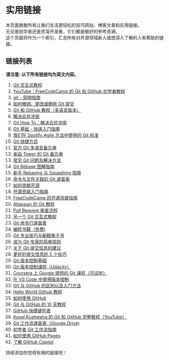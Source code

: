 # 实用链接

本页面致敬所有让我们生活更轻松的技巧网站、博客文章和实用链接。  
无论是初学者还是资深开发者，它们都是极好的参考资源。  
这个页面将作为一个索引，汇总所有对开源领域新人或想深入了解的人有帮助的链接。

## 链接列表

**请注意: 以下所有链接均为英文内容。**

1.  [Git 交互式教程](https://try.github.io)
2.  [YouTube：FreeCodeCamp 的 Git 和 GitHub 初学者教程](https://www.youtube.com/watch?v=RGOj5yH7evk)
3.  [git - 简明指南](http://rogerdudler.github.io/git-guide/)
4.  [如何撤销、更改或删除 Git 提交](http://sethrobertson.github.io/GitFixUm/fixup.html)
5.  [Git 和 GitHub 教程（多语言版本）](https://github.com/Roshanjossey/first-contributions)
6.  [解决合并冲突](https://www.git-tower.com/learn/git/ebook/en/command-line/advanced-topics/merge-conflicts)
7.  [Git How To：解决合并冲突](https://githowto.com/resolving_conflicts)
8.  [Git 基础 - 快速入门指南](https://blog.praveen.science/basics-of-git-the-quick-start-guide/)
9.  [我们在 Spotify Agile 方法中使用的 Git 标准](https://blog.praveen.science/git-standards-followed-in-our-way-of-spotify-agile-methodolgy/)
10. [Git 快捷方式](https://blog.praveen.science/git-shortcuts/)
11. [官方 Git 多语言备忘单](https://services.github.com/on-demand/resources/cheatsheets)
12. [来自 Tower 的 Git 备忘单](https://www.git-tower.com/learn/cheat-sheets/git)
13. [常见 Git 问题及解决方法](https://www.codementor.io/citizen428/git-tutorial-10-common-git-problems-and-how-to-fix-them-aajv0katd)
14. [Git Rebase 图解指南](https://blog.gitprime.com/git-rebase-an-illustrated-guide/)
15. [新手 Rebasing 与 Squashing 指南](https://github.com/servo/servo/wiki/Beginner%27s-guide-to-rebasing-and-squashing)
16. [命令与文件关联的 Git 速查表](http://ndpsoftware.com/git-cheatsheet.html)
17. [如何贡献开源](https://opensource.guide/how-to-contribute/)
18. [开源贡献入门指南](https://github.com/OpenSourceHelpCommunity/Getting-Started-With-Contributing-to-Open-Sources)
19. [FreeCodeCamp 的开源贡献指南](https://github.com/freeCodeCamp/how-to-contribute-to-open-source)
20. [Atlassian 的 Git 教程](https://www.atlassian.com/git)
21. [Pull Request 审查流程](https://help.github.com/articles/about-pull-request-reviews/)
22. [另一个 Git 交互式教程](https://learngitbranching.js.org/)
23. [Git 命令行速查表](https://gist.github.com/davfre/8313299)
24. [编程书籍（免费)](https://github.com/EbookFoundation/free-programming-books)
25. [Git 专业技巧与秘籍电子书](https://goalkicker.com/GitBook/GitProfessionalTipsSecrets.pdf)
26. [成为 Git 专家的简单规则](https://medium.freecodecamp.org/follow-these-simple-rules-and-youll-become-a-git-and-github-master-e1045057468f)
27. [关于 Git 提交信息的建议](https://tbaggery.com/2008/04/19/a-note-about-git-commit-messages.html)
28. [更好的提交信息的 5 个技巧](https://thoughtbot.com/blog/5-useful-tips-for-a-better-commit-message)
29. [Git 版本控制基础](https://ourcodingclub.github.io/2017/02/27/git.html)
30. [Git 版本控制课程（Udacity）](https://www.udacity.com/course/version-control-with-git--ud123)
31. [Coursera 上 Google 提供的 Git 课程（可试听）](https://www.coursera.org/learn/introduction-git-github)
32. [在 VS Code 中使用版本控制](https://code.visualstudio.com/docs/editor/versioncontrol)
33. [Git 与 GitHub 的区别以及入门方法](https://kinsta.com/knowledgebase/git-vs-github/)
34. [Hello World Github 教程](https://guides.github.com/activities/hello-world/)
35. [如何使用 GitHub](https://www.edureka.co/blog/how-to-use-github/)
36. [Git 与 GitHub 的 10 天教程](https://github.com/Asabeneh/10-days-of-git-and-github)
37. [GitHub 快捷键列表](https://docs.github.com/en/get-started/using-github/keyboard-shortcuts)
38. [Kunal Kushwaha 的 Git 和 GitHub 完整教程（YouTube）](https://www.youtube.com/watch?v=apGV9Kg7ics&ab_channel=KunalKushwaha)
39. [Git 工作流速查表（Google Drive)](https://drive.google.com/uc?export=download&id=1QPRh5YmqQm4DFfitelPYlBTWC2I6tTTM)
40. [初学者 Git 工作流指南](https://medium.com/@anjulapaulus_84798/beginners-guide-to-proper-git-workflow-35a2d967734e)
41. [如何使用 GitHub Pages](https://docs.github.com/en/pages)
42. [了解 GitHub Copilot](https://docs.github.com/en/copilot/about-github-copilot/what-is-github-copilot)

持续添加你觉得有用的链接吧！
